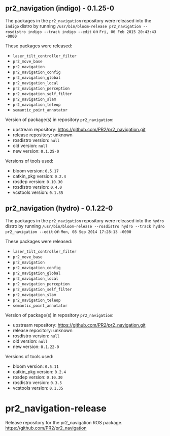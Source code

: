 ## pr2_navigation (indigo) - 0.1.25-0

The packages in the `pr2_navigation` repository were released into the `indigo` distro by running `/usr/bin/bloom-release pr2_navigation --rosdistro indigo --track indigo --edit` on `Fri, 06 Feb 2015 20:43:43 -0000`

These packages were released:
- `laser_tilt_controller_filter`
- `pr2_move_base`
- `pr2_navigation`
- `pr2_navigation_config`
- `pr2_navigation_global`
- `pr2_navigation_local`
- `pr2_navigation_perception`
- `pr2_navigation_self_filter`
- `pr2_navigation_slam`
- `pr2_navigation_teleop`
- `semantic_point_annotator`

Version of package(s) in repository `pr2_navigation`:
- upstream repository: https://github.com/PR2/pr2_navigation.git
- release repository: unknown
- rosdistro version: `null`
- old version: `null`
- new version: `0.1.25-0`

Versions of tools used:
- bloom version: `0.5.17`
- catkin_pkg version: `0.2.4`
- rosdep version: `0.10.30`
- rosdistro version: `0.4.0`
- vcstools version: `0.1.35`


## pr2_navigation (hydro) - 0.1.22-0

The packages in the `pr2_navigation` repository were released into the `hydro` distro by running `/usr/bin/bloom-release --rosdistro hydro --track hydro pr2_navigation --edit` on `Mon, 08 Sep 2014 17:28:13 -0000`

These packages were released:
- `laser_tilt_controller_filter`
- `pr2_move_base`
- `pr2_navigation`
- `pr2_navigation_config`
- `pr2_navigation_global`
- `pr2_navigation_local`
- `pr2_navigation_perception`
- `pr2_navigation_self_filter`
- `pr2_navigation_slam`
- `pr2_navigation_teleop`
- `semantic_point_annotator`

Version of package(s) in repository `pr2_navigation`:
- upstream repository: https://github.com/PR2/pr2_navigation.git
- release repository: unknown
- rosdistro version: `null`
- old version: `null`
- new version: `0.1.22-0`

Versions of tools used:
- bloom version: `0.5.11`
- catkin_pkg version: `0.2.4`
- rosdep version: `0.10.30`
- rosdistro version: `0.3.5`
- vcstools version: `0.1.35`


pr2_navigation-release
======================

Release repository for the pr2_navigation ROS package. https://github.com/PR2/pr2_navigation
